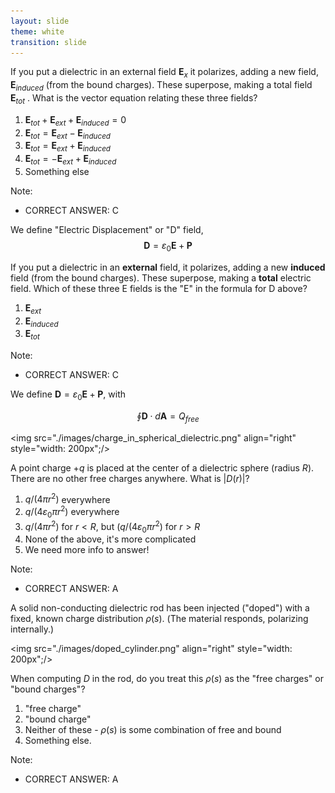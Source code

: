 ```yaml
---
layout: slide
theme: white
transition: slide
---
```


<section data-markdown>

If you put a dielectric in an external field $\mathbf{E}_{x}$
it polarizes, adding a new field,
$\mathbf{E}_{induced}$
(from the bound charges). These superpose, making a total field
$\mathbf{E}_{tot}$
.  What is the vector equation relating these three fields?

1. $\mathbf{E}_{tot} + \mathbf{E}_{ext} + \mathbf{E}_{induced} = 0$
2. $\mathbf{E}_{tot} = \mathbf{E}_{ext} - \mathbf{E}_{induced}$
3. $\mathbf{E}_{tot} = \mathbf{E}_{ext} + \mathbf{E}_{induced}$
4. $\mathbf{E}_{tot} = -\mathbf{E}_{ext} + \mathbf{E}_{induced}$
5. Something else

Note:
* CORRECT ANSWER: C
</section>

<section data-markdown>

We define "Electric Displacement" or "D" field,
$$\mathbf{D} = \varepsilon_0 \mathbf{E} + \mathbf{P}$$

If you put a dielectric in an **external** field, it polarizes, adding a new **induced** field (from the bound charges). These superpose, making a **total** electric field. Which of these three E fields is the "E" in the formula for D above?

1. $\mathbf{E}_{ext}$
2. $\mathbf{E}_{induced}$
3. $\mathbf{E}_{tot}$

Note:
* CORRECT ANSWER: C

</section>


<section data-markdown>

We define $\mathbf{D} = \varepsilon_0 \mathbf{E} + \mathbf{P}$, with

$$\oint \mathbf{D}\cdot d\mathbf{A} = Q_{free}$$

<img src="./images/charge_in_spherical_dielectric.png" align="right" style="width: 200px";/>


A point charge $+q$ is placed at the center of a dielectric sphere (radius $R$).  There are no other free charges anywhere.  What is $|D(r)|$?


1. $q/(4 \pi r^2)$ everywhere
2. $q/(4 \varepsilon_0\pi r^2)$ everywhere
3. $q/(4 \pi r^2)$ for $r<R$, but ($q/(4 \varepsilon_0\pi r^2)$ for $r>R$
4. None of the above, it's more complicated
5. We need more info to answer!

Note:
* CORRECT ANSWER: A


</section>

<section data-markdown>

A solid non-conducting dielectric rod has been injected ("doped") with a fixed, known charge distribution $\rho(s)$. (The material responds, polarizing internally.)

<img src="./images/doped_cylinder.png" align="right" style="width: 200px";/>


When computing $D$ in the rod, do you treat this $\rho(s)$ as the "free charges" or "bound charges"?

1. "free charge"
2. "bound charge"
3. Neither of these - $\rho(s)$ is some combination of free and bound
4. Something else.

Note:
* CORRECT ANSWER: A

</section>
